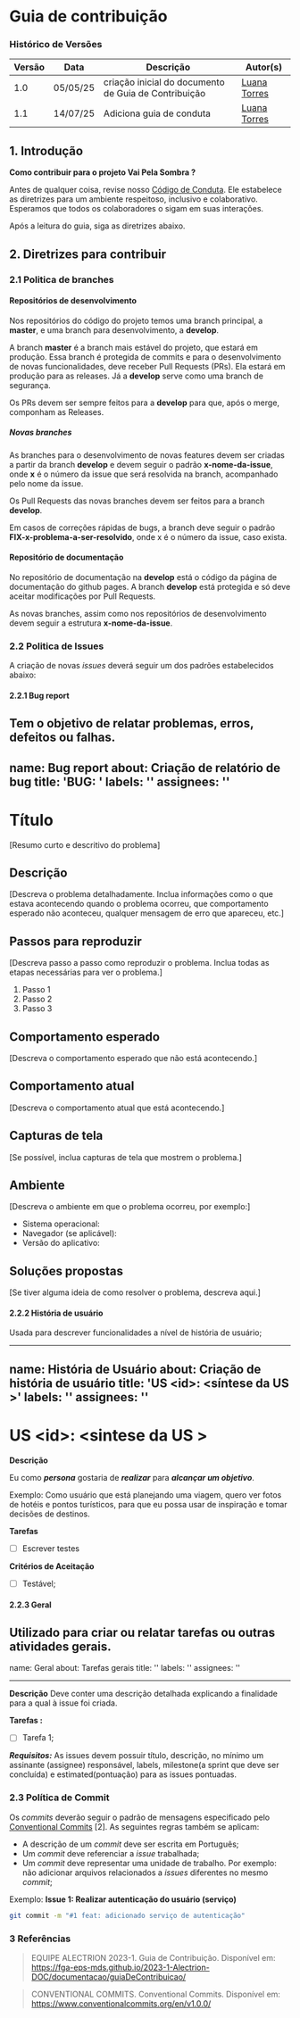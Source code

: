 # Guia de contribuição

### Histórico de Versões

|Versão|Data|Descrição|Autor(s)|
|---|---|---|---|
|1.0| 05/05/25 | criação inicial do documento de Guia de Contribuição|[Luana Torres](https://github.com/luanatorress)|
|1.1| 14/07/25 | Adiciona guia de conduta|[Luana Torres](https://github.com/luanatorress)|


## 1. Introdução

**Como contribuir para o projeto Vai Pela Sombra ?**

Antes de qualquer coisa, revise nosso [Código de Conduta](../Politicas/guiaConduta.md). Ele estabelece as diretrizes para um ambiente respeitoso, inclusivo e colaborativo. Esperamos que todos os colaboradores o sigam em suas interações. 

Após a leitura do guia, siga as diretrizes abaixo.

## 2. Diretrizes para contribuir

### 2.1 Politica de branches

#### Repositórios de desenvolvimento

Nos repositórios do código do projeto temos uma branch principal, a **master**, e uma branch para desenvolvimento, a **develop**. 

A branch **master** é a branch mais estável do projeto, que estará em produção. Essa branch é protegida de commits e para o desenvolvimento de novas funcionalidades, deve receber Pull Requests (PRs). Ela estará em produção para as releases. Já a **develop** serve como uma branch de segurança. 

Os PRs devem ser sempre feitos para a **develop** para que, após o merge, componham as Releases.

##### Novas branches

As branches para o desenvolvimento de novas features devem ser criadas a partir da branch **develop** e devem seguir o padrão **x-nome-da-issue**, onde **x** é o número da issue que será resolvida na branch, acompanhado pelo nome da issue.

Os Pull Requests das novas branches devem ser feitos para a branch **develop**.

Em casos de correções rápidas de bugs, a branch deve seguir o padrão **FIX-x-problema-a-ser-resolvido**, onde x é o número da issue, caso exista.

#### Repositório de documentação

No repositório de documentação na **develop** está o código da página de documentação do github pages. A branch **develop** está protegida e só deve aceitar modificações por Pull Requests.

As novas branches, assim como nos repositórios de desenvolvimento devem seguir a estrutura **x-nome-da-issue**.

### 2.2 Politica de Issues

A criação de novas *issues* deverá seguir um dos padrões estabelecidos abaixo:

#### 2.2.1 Bug report

Tem o objetivo de relatar problemas, erros, defeitos ou falhas.
---
name: Bug report
about: Criação de relatório de bug
title: 'BUG: <nome curto e descritivo>'
labels: ''
assignees: ''
---

# Título

[Resumo curto e descritivo do problema]

## Descrição

[Descreva o problema detalhadamente. Inclua informações como o que estava acontecendo quando o problema ocorreu, que comportamento esperado não aconteceu, qualquer mensagem de erro que apareceu, etc.]

## Passos para reproduzir

[Descreva passo a passo como reproduzir o problema. Inclua todas as etapas necessárias para ver o problema.]

1. Passo 1
2. Passo 2
3. Passo 3

## Comportamento esperado

[Descreva o comportamento esperado que não está acontecendo.]

## Comportamento atual

[Descreva o comportamento atual que está acontecendo.]

## Capturas de tela

[Se possível, inclua capturas de tela que mostrem o problema.]

## Ambiente

[Descreva o ambiente em que o problema ocorreu, por exemplo:]

- Sistema operacional:
- Navegador (se aplicável):
- Versão do aplicativo:

## Soluções propostas

[Se tiver alguma ideia de como resolver o problema, descreva aqui.]



#### 2.2.2 História de usuário

Usada para descrever funcionalidades a nível de história de usuário;

---
name: História de Usuário
about: Criação de história de usuário
title: 'US \<id\>: \<síntese da US \>'
labels: ''
assignees: ''
---

# US \<id\>: \<sintese da US \>
<!-- Ex.: Cadastrar novos usuários -->

**Descrição**

Eu como ***persona*** gostaria de ***realizar*** para ***alcançar um objetivo***.

Exemplo: Como usuário que está planejando uma viagem, quero ver fotos de hotéis e pontos turísticos, para que eu possa usar de inspiração e tomar decisões de destinos.

**Tarefas**

- [ ] Escrever testes

**Critérios de Aceitação**

- [ ] Testável;


#### 2.2.3 Geral

Utilizado para criar ou relatar tarefas ou outras atividades gerais.
---
name: Geral
about: Tarefas gerais
title: ''
labels: ''
assignees: ''

---

**Descrição**
Deve conter uma descrição detalhada explicando a finalidade para a qual à issue foi criada.

**Tarefas :** 
- [ ] Tarefa 1;

***Requisitos:***
As issues devem possuir título, descrição, no mínimo um assinante (assignee) responsável, labels, milestone(a sprint que deve ser concluída) e estimated(pontuação) para as issues pontuadas.

### 2.3 Política de Commit

Os *commits* deverão seguir o padrão de mensagens especificado pelo [Conventional Commits](https://www.conventionalcommits.org/en/v1.0.0/) [2]. As seguintes regras também se aplicam:

- A descrição de um *commit* deve ser escrita em Português;
- Um *commit* deve referenciar a *issue* trabalhada;
- Um *commit* deve representar uma unidade de trabalho. Por exemplo: não adicionar arquivos relacionados a *issues* diferentes no mesmo *commit*;

Exemplo: **Issue 1: Realizar autenticação do usuário (serviço)**

```bash
git commit -m "#1 feat: adicionado serviço de autenticação"
```

### 3 Referências

> EQUIPE ALECTRION 2023-1. Guia de Contribuição. Disponível em: https://fga-eps-mds.github.io/2023-1-Alectrion-DOC/documentacao/guiaDeContribuicao/

> CONVENTIONAL COMMITS. Conventional Commits. Disponível em: https://www.conventionalcommits.org/en/v1.0.0/